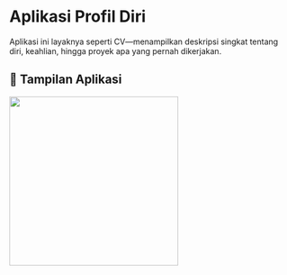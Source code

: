 # Aplikasi Profil Diri

Aplikasi ini layaknya seperti CV—menampilkan deskripsi singkat tentang diri, keahlian, hingga proyek apa yang pernah dikerjakan.

## 📸 Tampilan Aplikasi
<img src="https://github.com/user-attachments/assets/fd1f88f3-be84-42b7-8c89-857dd6cf059e" width="300">
